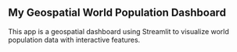 ## My Geospatial World Population Dashboard

This app is a geospatial dashboard using Streamlit to visualize world population data with interactive features.
